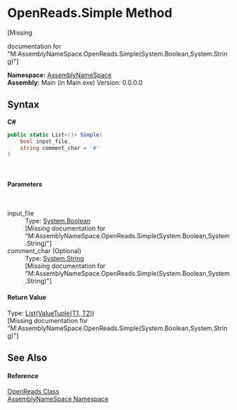 # OpenReads.Simple Method 
 

\[Missing <summary> documentation for "M:AssemblyNameSpace.OpenReads.Simple(System.Boolean,System.String)"\]

**Namespace:**&nbsp;<a href="6bcc80ef-5cfd-db5f-1eb2-7297d1c16397">AssemblyNameSpace</a><br />**Assembly:**&nbsp;Main (in Main.exe) Version: 0.0.0.0

## Syntax

**C#**<br />
``` C#
public static List<()> Simple(
	bool input_file,
	string comment_char = '#'
)
```

<br />

#### Parameters
&nbsp;<dl><dt>input_file</dt><dd>Type: <a href="http://msdn2.microsoft.com/en-us/library/a28wyd50" target="_blank">System.Boolean</a><br />\[Missing <param name="input_file"/> documentation for "M:AssemblyNameSpace.OpenReads.Simple(System.Boolean,System.String)"\]</dd><dt>comment_char (Optional)</dt><dd>Type: <a href="http://msdn2.microsoft.com/en-us/library/s1wwdcbf" target="_blank">System.String</a><br />\[Missing <param name="comment_char"/> documentation for "M:AssemblyNameSpace.OpenReads.Simple(System.Boolean,System.String)"\]</dd></dl>

#### Return Value
Type: <a href="http://msdn2.microsoft.com/en-us/library/6sh2ey19" target="_blank">List</a>(<a href="http://msdn2.microsoft.com/en-us/library/mt744804" target="_blank">ValueTuple(T1, T2)</a>)<br />\[Missing <returns> documentation for "M:AssemblyNameSpace.OpenReads.Simple(System.Boolean,System.String)"\]

## See Also


#### Reference
<a href="429ff459-6f23-a30e-1663-0729c353b95c">OpenReads Class</a><br /><a href="6bcc80ef-5cfd-db5f-1eb2-7297d1c16397">AssemblyNameSpace Namespace</a><br />